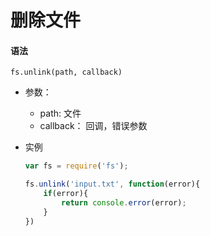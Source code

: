 # 删除文件

#### 语法

`fs.unlink(path, callback)`

* 参数：
    * path: 文件
    * callback： 回调，错误参数
    
* 实例
    ```js
    var fs = require('fs');
    
    fs.unlink('input.txt', function(error){
        if(error){
            return console.error(error);
        }
    })
    ```

